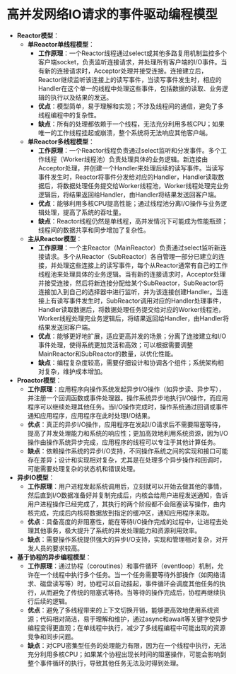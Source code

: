 # 高并发网络IO请求的事件驱动编程模型

- **Reactor模型**：
  - **单Reactor单线程模型**：
    - **工作原理**：一个Reactor线程通过select或其他多路复用机制监控多个客户端socket，负责监听连接请求，并处理所有客户端的I/O事件。当有新的连接请求时，Acceptor处理并接受连接。连接建立后，Reactor继续监听该连接上的读写事件，当读写事件发生时，相应的Handler在这个单一的线程中处理这些事件，包括数据的读取、业务逻辑的执行以及结果的发送。
    - **优点**：模型简单，易于理解和实现；不涉及线程间的通信，避免了多线程编程中的复杂性。
    - **缺点**：所有的处理都依赖于一个线程，无法充分利用多核CPU；如果唯一的工作线程挂起或崩溃，整个系统将无法响应其他客户端。
  - **单Reactor多线程模型**：
    - **工作原理**：一个Reactor线程负责通过select监听和分发事件。多个工作线程（Worker线程池）负责处理具体的业务逻辑。新连接由Acceptor处理，并创建一个Handler来处理后续的读写事件。当读写事件发生时，Reactor将事件分发给对应的Handler，Handler读取数据后，将数据处理任务提交给Worker线程池，Worker线程处理完业务逻辑后，将结果返回给Handler，由Handler将结果发送回客户端。
    - **优点**：能够利用多核CPU提高性能；通过线程池分离I/O操作与业务逻辑处理，提高了系统的吞吐量。
    - **缺点**：Reactor线程仍然是单线程，高并发情况下可能成为性能瓶颈；线程间的数据共享和同步增加了复杂性。
  - **主从Reactor模型**：
    - **工作原理**：一个主Reactor（MainReactor）负责通过select监听新连接请求。多个从Reactor（SubReactor）各自管理一部分已建立的连接，并处理这些连接上的读写事件，每个从Reactor通常有自己的工作线程池来处理具体的业务逻辑。当有新的连接请求时，Acceptor处理并接受连接，然后将新连接分配给某个SubReactor，SubReactor将连接加入到自己的选择器中进行监听，并为该连接创建Handler。当连接上有读写事件发生时，SubReactor调用对应的Handler处理事件，Handler读取数据后，将数据处理任务提交给对应的Worker线程池，Worker线程处理完业务逻辑后，将结果返回给Handler，由Handler将结果发送回客户端。
    - **优点**：能够更好地扩展，适应更高并发的场景；分离了连接建立和I/O事件处理，使得系统更加灵活和高效；可以根据需要调整MainReactor和SubReactor的数量，以优化性能。
    - **缺点**：编程复杂度较高，需要仔细设计和协调各个组件；系统架构相对复杂，维护成本增加。
- **Proactor模型**：
  - **工作原理**：应用程序向操作系统发起异步I/O操作（如异步读、异步写），并注册一个回调函数或事件处理器。操作系统异步地执行I/O操作，而应用程序可以继续处理其他任务。当I/O操作完成时，操作系统通过回调或事件通知应用程序，应用程序在此时处理I/O结果。
  - **优点**：真正的异步I/O操作，应用程序在发起I/O请求后不需要阻塞等待，提高了并发处理能力和系统的响应性；更加高效地利用系统资源，因为I/O操作由操作系统异步完成，应用程序的线程可以专注于其他计算任务。
  - **缺点**：依赖操作系统的异步I/O支持，不同操作系统之间的实现和接口可能存在差异；设计和实现相对复杂，尤其是在处理多个异步操作和回调时，可能需要处理复杂的状态机和错误处理。
- **异步IO模型**：
  - **工作原理**：用户进程发起系统调用后，立刻就可以开始去做其他的事情，然后直到I/O数据准备好并复制完成后，内核会给用户进程发送通知，告诉用户进程操作已经完成了，其执行的两个阶段都不会阻塞读写操作，由内核完成，完成后内核将数据放到指定的缓冲区，通知应用程序来取。
  - **优点**：具备高度的非阻塞性，能在等待I/O操作完成的过程中，让进程去处理其他事务，极大提升了系统的并发处理能力和资源利用效率。
  - **缺点**：需要操作系统提供强大的异步I/O支持，实现和管理相对复杂，对开发人员的要求较高。
- **基于协程的异步编程模型**：
  - **工作原理**：通过协程（coroutines）和事件循环（eventloop）机制，允许在一个线程中执行多个任务。当一个任务需要等待外部操作（如网络请求、磁盘读写等）时，协程可以自动挂起，事件循环会调度其他任务的执行，从而避免了传统的阻塞式等待。当等待的操作完成后，协程再继续执行后续的逻辑。
  - **优点**：避免了多线程带来的上下文切换开销，能够更高效地使用系统资源；代码相对简洁，易于理解和维护，通过async和await等关键字使异步编程变得更直观；在单线程中执行，减少了多线程编程中可能出现的资源竞争和同步问题。
  - **缺点**：对CPU密集型任务的处理能力有限，因为在一个线程中执行，无法充分利用多核CPU；如果某个协程出现长时间的阻塞操作，可能会影响到整个事件循环的执行，导致其他任务无法及时得到处理。
